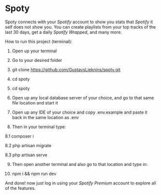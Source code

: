 <h1>Spoty</h1>
Spoty connects with your <i>Spotify</i> account to show you stats that <i>Spotify</i> it self does not show you. You can create playlists from your top tracks of the last 30 days, get a daily <i>Spotify Wrapped</i>, and many more.

How to run this project (terminal):

1. Open up your terminal

2. Go to your desired folder

3. git clone https://github.com/GustavsLieknins/spoty.git

4. cd spoty

5. cd spoty

6. Open up any local database server of your choice, and go to that same file location and start it

7. Open up any IDE of your choice and copy .env.example and paste it back in the same location as .env

8. Then in your terminal type:

8.1 composer i

8.2 php artisan migrate

8.3 php artisan serve

9. Then open another terminal and also go to that location and type in:

10. npm i && npm run dev

And done! now just log in using your <i>Spotify Premium</i> account to explore all of the features.

